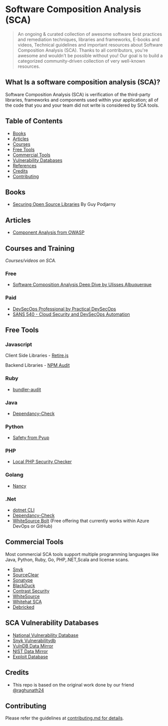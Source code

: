 # Software Composition Analysis (SCA)
> An ongoing & curated collection of awesome software best practices and remediation techniques, libraries and frameworks, E-books and videos, Technical guidelines and important resources about Software Composition Analysis (SCA).
> Thanks to all contributors, you're awesome and wouldn't be possible without you! Our goal is to build a categorized community-driven collection of very well-known resources.


## What Is a software composition analysis (SCA)?
Software Composition Analysis (SCA) is verification of the third-party libraries, frameworks and components used within your application; all of the code that you and your team did not write is considered by SCA tools.


## Table of Contents
- [Books](#books)
- [Articles](#articles)
- [Courses](#courses)
- [Free Tools](#free-tools)
- [Commercial Tools](#commercial-tools)
- [Vulnerability Databases](##vulnerability-databases)
- [References](#References)
- [Credits](#credits)
- [Contributing](#contributing)


## Books
* [Securing Open Source Libraries](https://www.safaribooksonline.com/library/view/securing-open-source/9781491996980/) By Guy Podjarny


## Articles
* [Component Analysis from OWASP](https://owasp.org/www-community/Component_Analysis)


## Courses and Training

*Courses/videos on SCA.*

### Free

- [Software Composition Analysis Deep Dive by Ulisses Albuquerque](https://www.youtube.com/watch?v=F2FfaSX_55A)


### Paid

- [DevSecOps Professional by Practical DevSecOps](https://www.practical-devsecops.com/certified-devsecops-professional/)
- [SANS 540 - Cloud Security and DevSecOps Automation](https://www.sans.org/cyber-security-courses/cloud-security-devsecops-automation/)


## Free Tools

### Javascript

Client Side Libraries - [Retire.js](https://github.com/RetireJS/retire.js)

Backend Libraries - [NPM Audit](https://docs.npmjs.com/cli/v7/commands/npm-audit)

### Ruby
* [bundler-audit](https://github.com/rubysec/bundler-audit)

### Java
* [Dependancy-Check](https://github.com/jeremylong/DependencyCheck)

### Python
* [Safety from Pyup](https://github.com/pyupio/safety)

### PHP
* [Local PHP Security Checker](https://github.com/fabpot/local-php-security-checker)

### Golang
* [Nancy](https://github.com/sonatype-nexus-community/nancy)

### .Net

* [dotnet CLI](https://devblogs.microsoft.com/nuget/how-to-scan-nuget-packages-for-security-vulnerabilities/#dotnet-cli)
* [Dependancy-Check](https://github.com/jeremylong/DependencyCheck)
* [WhiteSource Bolt](https://www.whitesourcesoftware.com/free-developer-tools/bolt/) (Free offering that currently works within Azure DevOps or GitHub)


## Commercial Tools

Most commercial SCA tools support multiple programming languages like Java, Python, Ruby, Go, PHP,.NET,Scala and license scans.

* [Snyk](https://snyk.io/)
* [SourceClear](https://www.sourceclear.com/)
* [Sonatype](https://www.sonatype.com/)
* [BlackDuck](https://www.blackducksoftware.com/solutions/application-security)
* [Contrast Security](https://www.contrastsecurity.com/interactive-application-security-testing-iast)
* [WhiteSource](https://www.whitesourcesoftware.com/whitesource-languages/)
* [Whitehat SCA](https://www.whitehatsec.com/products/static-application-security-testing/software-composition-analysis/)
* [Debricked](https://debricked.com/)


## SCA Vulnerability Databases

* [National Vulnerability Database](https://nvd.nist.gov/)
* [Snyk Vulnerabilitydb](https://github.com/snyk/vulnerabilitydb)
* [VulnDB Data Mirror](https://github.com/stevespringett/vulndb-data-mirror)
* [NIST Data Mirror](https://github.com/stevespringett/nist-data-mirror)
* [Exploit Database](https://www.exploit-db.com/webapps/)


## Credits

* This repo is based on the original work done by our friend [@raghunath24](https://github.com/raghunath24)


## Contributing

Please refer the guidelines at [contributing.md for details](Contributing.md).
